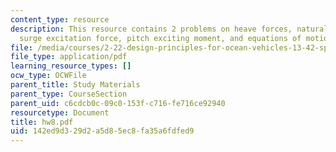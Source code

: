 ```yaml
---
content_type: resource
description: This resource contains 2 problems on heave forces, natural frequency,
  surge excitation force, pitch exciting moment, and equations of motion.
file: /media/courses/2-22-design-principles-for-ocean-vehicles-13-42-spring-2005/142ed9d329d2a5d85ec8fa35a6fdfed9_hw8.pdf
file_type: application/pdf
learning_resource_types: []
ocw_type: OCWFile
parent_title: Study Materials
parent_type: CourseSection
parent_uid: c6cdcb0c-09c0-153f-c716-fe716ce92940
resourcetype: Document
title: hw8.pdf
uid: 142ed9d3-29d2-a5d8-5ec8-fa35a6fdfed9
---
```

